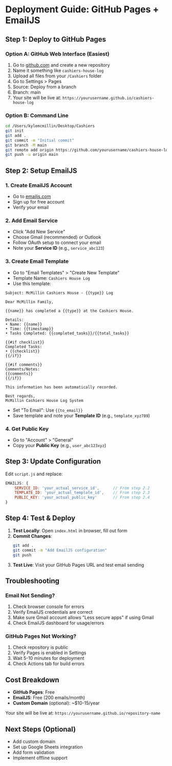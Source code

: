 # Deployment Guide: GitHub Pages + EmailJS

## Step 1: Deploy to GitHub Pages

### Option A: GitHub Web Interface (Easiest)
1. Go to [github.com](https://github.com) and create a new repository
2. Name it something like `cashiers-house-log`
3. Upload all files from your `/Cashiers` folder
4. Go to Settings > Pages
5. Source: Deploy from a branch
6. Branch: main
7. Your site will be live at: `https://yourusername.github.io/cashiers-house-log`

### Option B: Command Line
```bash
cd /Users/kylemcmillin/Desktop/Cashiers
git init
git add .
git commit -m "Initial commit"
git branch -M main
git remote add origin https://github.com/yourusername/cashiers-house-log.git
git push -u origin main
```

## Step 2: Setup EmailJS

### 1. Create EmailJS Account
- Go to [emailjs.com](https://www.emailjs.com)
- Sign up for free account
- Verify your email

### 2. Add Email Service
- Click "Add New Service"
- Choose Gmail (recommended) or Outlook
- Follow OAuth setup to connect your email
- Note your **Service ID** (e.g., `service_abc123`)

### 3. Create Email Template
- Go to "Email Templates" > "Create New Template"
- Template Name: `Cashiers House Log`
- Use this template:

```
Subject: McMillin Cashiers House - {{type}} Log

Dear McMillin Family,

{{name}} has completed a {{type}} at the Cashiers House.

Details:
• Name: {{name}}
• Time: {{timestamp}}
• Tasks Completed: {{completed_tasks}}/{{total_tasks}}

{{#if checklist}}
Completed Tasks:
• {{checklist}}
{{/if}}

{{#if comments}}
Comments/Notes:
{{comments}}
{{/if}}

This information has been automatically recorded.

Best regards,
McMillin Cashiers House Log System
```

- Set "To Email": Use `{{to_email}}`
- Save template and note your **Template ID** (e.g., `template_xyz789`)

### 4. Get Public Key
- Go to "Account" > "General"
- Copy your **Public Key** (e.g., `user_abc123xyz`)

## Step 3: Update Configuration

Edit `script.js` and replace:
```javascript
EMAILJS: {
    SERVICE_ID: 'your_actual_service_id',      // From step 2.2
    TEMPLATE_ID: 'your_actual_template_id',    // From step 2.3
    PUBLIC_KEY: 'your_actual_public_key'       // From step 2.4
}
```

## Step 4: Test & Deploy

1. **Test Locally**: Open `index.html` in browser, fill out form
2. **Commit Changes**: 
   ```bash
   git add .
   git commit -m "Add EmailJS configuration"
   git push
   ```
3. **Test Live**: Visit your GitHub Pages URL and test email sending

## Troubleshooting

### Email Not Sending?
1. Check browser console for errors
2. Verify EmailJS credentials are correct
3. Make sure Gmail account allows "Less secure apps" if using Gmail
4. Check EmailJS dashboard for usage/errors

### GitHub Pages Not Working?
1. Check repository is public
2. Verify Pages is enabled in Settings
3. Wait 5-10 minutes for deployment
4. Check Actions tab for build errors

## Cost Breakdown
- **GitHub Pages**: Free
- **EmailJS**: Free (200 emails/month)
- **Custom Domain** (optional): ~$10-15/year

Your site will be live at: `https://yourusername.github.io/repository-name`

## Next Steps (Optional)
- Add custom domain
- Set up Google Sheets integration
- Add form validation
- Implement offline support
